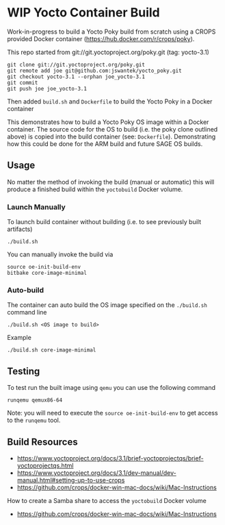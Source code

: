 # WIP Yocto Container Build

Work-in-progress to build a Yocto Poky build from scratch using a CROPS provided
Docker container (https://hub.docker.com/r/crops/poky).

This repo started from git://git.yoctoproject.org/poky.git (tag: yocto-3.1)

```
git clone git://git.yoctoproject.org/poky.git
git remote add joe git@github.com:jswantek/yocto_poky.git
git checkout yocto-3.1 --orphan joe_yocto-3.1
git commit
git push joe joe_yocto-3.1
```

Then added `build.sh` and `Dockerfile` to build the Yocto Poky in a Docker container

This demonstrates how to build a Yocto Poky OS image within a Docker container.
The source code for the OS to build (i.e. the poky clone outlined above) is copied
into the build container (see: `Dockerfile`).  Demonstrating how this could be
done for the ARM build and future SAGE OS builds.

## Usage

No matter the method of invoking the build (manual or automatic) this will produce a finished build within the `yoctobuild` Docker volume.

### Launch Manually

To launch build container without building (i.e. to see previously built artifacts)

```
./build.sh
```

You can manually invoke the build via

```
source oe-init-build-env
bitbake core-image-minimal
```
### Auto-build

The container can auto build the OS image specified on the `./build.sh` command line

```
./build.sh <OS image to build>
```

Example

```
./build.sh core-image-minimal
```

## Testing

To test run the built image using `qemu` you can use the following command

```
runqemu qemux86-64
```

Note: you will need to execute the `source oe-init-build-env` to get access to
the `runqemu` tool.

## Build Resources
- https://www.yoctoproject.org/docs/3.1/brief-yoctoprojectqs/brief-yoctoprojectqs.html
- https://www.yoctoproject.org/docs/3.1/dev-manual/dev-manual.html#setting-up-to-use-crops
- https://github.com/crops/docker-win-mac-docs/wiki/Mac-Instructions

How to create a Samba share to access the `yoctobuild` Docker volume
- https://github.com/crops/docker-win-mac-docs/wiki/Mac-Instructions
